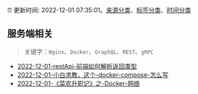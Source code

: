 :alarm_clock: 更新时间: 2022-12-01 07:35:01。[来源分类](../README.md)、[标签分类](../TAGS.md)、[时间分类](../TIMELINE.md)

## 服务端相关


> 关键字：`Nginx`、`Docker`、`GraphQL`、`REST`、`gRPC`



- [2022-12-01-restApi-前端如何解析返回类型](https://www.v2ex.com/t/899344) 
- [2022-12-01-小白求教，这个-docker-compose-怎么写](https://www.v2ex.com/t/899340) 
- [2022-12-01-《菜农升职记》之-Docker-网络](https://toutiao.io/k/susz9l9) 